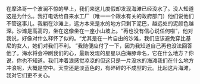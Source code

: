 在摩洛哥一个波澜不惊的早上，我们来这儿度假却发现海滩已经没水了。没人知道这是为什么。我打电话给自来水工厂（唯一一个跟水有关的政府部门）他们说他们不管这事儿。我躺在沙滩上，远方本来是水的地方只剩下泥巴，越远处的泥颜色越深。沙滩是高高的，坐在这像坐在一座小山坡上。“再也没有信心说任何啦”，他对我说，好像对什么释怀了似的。“尤其是在一片自由的沙滩，我们应该避免穿比基尼的女人，她们对我们不利。 ”我随便应付了一下，因为我知道自己再也没法回答他了。海水将会冲刷我们的心，最新发现的星星以白海豚命名，它在什么地方？你说，你也不知道。我们冲着浪感觉凉凉的但这只是一片没水的海滩我们在什么地方冲浪呢，大概是空中。天空还是淡蓝色的，有碎碎的不成型的云。比起这片海滩，我对它们更不关心。
